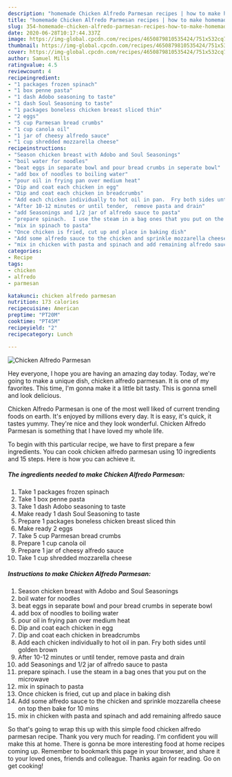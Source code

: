 ```yaml
---
description: "homemade Chicken Alfredo Parmesan recipes | how to make homemade Chicken Alfredo Parmesan"
title: "homemade Chicken Alfredo Parmesan recipes | how to make homemade Chicken Alfredo Parmesan"
slug: 354-homemade-chicken-alfredo-parmesan-recipes-how-to-make-homemade-chicken-alfredo-parmesan
date: 2020-06-28T10:17:44.337Z
image: https://img-global.cpcdn.com/recipes/4650879810535424/751x532cq70/chicken-alfredo-parmesan-recipe-main-photo.jpg
thumbnail: https://img-global.cpcdn.com/recipes/4650879810535424/751x532cq70/chicken-alfredo-parmesan-recipe-main-photo.jpg
cover: https://img-global.cpcdn.com/recipes/4650879810535424/751x532cq70/chicken-alfredo-parmesan-recipe-main-photo.jpg
author: Samuel Mills
ratingvalue: 4.5
reviewcount: 4
recipeingredient:
- "1 packages frozen spinach"
- "1 box penne pasta"
- "1 dash Adobo seasoning to taste"
- "1 dash Soul Seasoning to taste"
- "1 packages boneless chicken breast sliced thin"
- "2 eggs"
- "5 cup Parmesan bread crumbs"
- "1 cup canola oil"
- "1 jar of cheesy alfredo sauce"
- "1 cup shredded mozzarella cheese"
recipeinstructions:
- "Season chicken breast with Adobo and Soul Seasonings"
- "boil water for noodles"
- "beat eggs in separate bowl and pour bread crumbs in seperate bowl"
- "add box of noodles to boiling water"
- "pour oil in frying pan over medium heat"
- "Dip and coat each chicken in egg"
- "Dip and coat each chicken in breadcrumbs"
- "Add each chicken individually to hot oil in pan.  Fry both sides until golden brown"
- "After 10-12 minutes or until tender,  remove pasta and drain"
- "add Seasonings and 1/2 jar of alfredo sauce to pasta"
- "prepare spinach.  I use the steam in a bag ones that you put on the microwave"
- "mix in spinach to pasta"
- "Once chicken is fried, cut up and place in baking dish"
- "Add some alfredo sauce to the chicken and sprinkle mozzarella cheese on top then bake for 10 mins"
- "mix in chicken with pasta and spinach and add remaining alfredo sauce"
categories:
- Recipe
tags:
- chicken
- alfredo
- parmesan

katakunci: chicken alfredo parmesan 
nutrition: 173 calories
recipecuisine: American
preptime: "PT20M"
cooktime: "PT45M"
recipeyield: "2"
recipecategory: Lunch

---
```



![Chicken Alfredo Parmesan](https://img-global.cpcdn.com/recipes/4650879810535424/751x532cq70/chicken-alfredo-parmesan-recipe-main-photo.jpg)

Hey everyone, I hope you are having an amazing day today. Today, we're going to make a unique dish, chicken alfredo parmesan. It is one of my favorites. This time, I'm gonna make it a little bit tasty. This is gonna smell and look delicious.



Chicken Alfredo Parmesan is one of the most well liked of current trending foods on earth. It's enjoyed by millions every day. It is easy, it's quick, it tastes yummy. They're nice and they look wonderful. Chicken Alfredo Parmesan is something that I have loved my whole life.


To begin with this particular recipe, we have to first prepare a few ingredients. You can cook chicken alfredo parmesan using 10 ingredients and 15 steps. Here is how you can achieve it.

<!--inarticleads1-->

##### The ingredients needed to make Chicken Alfredo Parmesan:

1. Take 1 packages frozen spinach
1. Take 1 box penne pasta
1. Take 1 dash Adobo seasoning to taste
1. Make ready 1 dash Soul Seasoning to taste
1. Prepare 1 packages boneless chicken breast sliced thin
1. Make ready 2 eggs
1. Take 5 cup Parmesan bread crumbs
1. Prepare 1 cup canola oil
1. Prepare 1 jar of cheesy alfredo sauce
1. Take 1 cup shredded mozzarella cheese




<!--inarticleads2-->

##### Instructions to make Chicken Alfredo Parmesan:

1. Season chicken breast with Adobo and Soul Seasonings
1. boil water for noodles
1. beat eggs in separate bowl and pour bread crumbs in seperate bowl
1. add box of noodles to boiling water
1. pour oil in frying pan over medium heat
1. Dip and coat each chicken in egg
1. Dip and coat each chicken in breadcrumbs
1. Add each chicken individually to hot oil in pan.  Fry both sides until golden brown
1. After 10-12 minutes or until tender,  remove pasta and drain
1. add Seasonings and 1/2 jar of alfredo sauce to pasta
1. prepare spinach.  I use the steam in a bag ones that you put on the microwave
1. mix in spinach to pasta
1. Once chicken is fried, cut up and place in baking dish
1. Add some alfredo sauce to the chicken and sprinkle mozzarella cheese on top then bake for 10 mins
1. mix in chicken with pasta and spinach and add remaining alfredo sauce




So that's going to wrap this up with this simple food chicken alfredo parmesan recipe. Thank you very much for reading. I'm confident you will make this at home. There is gonna be more interesting food at home recipes coming up. Remember to bookmark this page in your browser, and share it to your loved ones, friends and colleague. Thanks again for reading. Go on get cooking!
